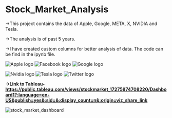 # Stock_Market_Analysis

->This project contains the data of Apple, Google, META, X, NVIDIA and Tesla. 

->The analysis is of past 5 years. 

->I have created custom columns for better analysis of data. The code can be find in the ipynb file.

![Apple logo](https://github.com/user-attachments/assets/d741e490-7a3e-4d7d-8bfa-b20f6a5bb237) ![Facebook logo](https://github.com/user-attachments/assets/c42bcdf7-b80c-485f-83d5-0abcc4971b84) ![Google logo](https://github.com/user-attachments/assets/0c9083d0-18c7-4406-81ce-8719e5fa1626) 

![Nvidia logo](https://github.com/user-attachments/assets/4ab9cf0f-6b4c-4e2e-b05d-15ee1f1c424d) ![Tesla logo](https://github.com/user-attachments/assets/9d00b727-4dc2-44e0-bc69-c1b4809fcc3d) ![Twitter logo](https://github.com/user-attachments/assets/904a7527-911a-4113-9d36-964e6a840395)

**->Link to Tableau- https://public.tableau.com/views/stockmarket_17275874708220/Dashboard1?:language=en-US&publish=yes&:sid=&:display_count=n&:origin=viz_share_link**

![stock_market_dashboard](https://github.com/user-attachments/assets/c14744ed-0eb6-445e-a5ea-7131561a6afd)
